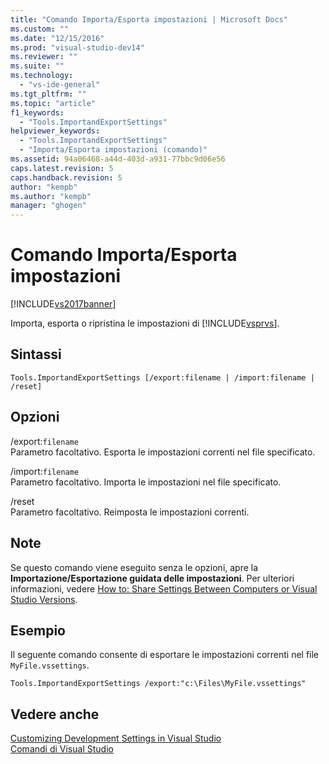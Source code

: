 ```yaml
---
title: "Comando Importa/Esporta impostazioni | Microsoft Docs"
ms.custom: ""
ms.date: "12/15/2016"
ms.prod: "visual-studio-dev14"
ms.reviewer: ""
ms.suite: ""
ms.technology: 
  - "vs-ide-general"
ms.tgt_pltfrm: ""
ms.topic: "article"
f1_keywords: 
  - "Tools.ImportandExportSettings"
helpviewer_keywords: 
  - "Tools.ImportandExportSettings"
  - "Importa/Esporta impostazioni (comando)"
ms.assetid: 94a06468-a44d-403d-a931-77bbc9d06e56
caps.latest.revision: 5
caps.handback.revision: 5
author: "kempb"
ms.author: "kempb"
manager: "ghogen"
---
```

# Comando Importa/Esporta impostazioni
[!INCLUDE[vs2017banner](../../code-quality/includes/vs2017banner.md)]

Importa, esporta o ripristina le impostazioni di [!INCLUDE[vsprvs](../../code-quality/includes/vsprvs_md.md)].  
  
## Sintassi  
  
```  
Tools.ImportandExportSettings [/export:filename | /import:filename | /reset]  
```  
  
## Opzioni  
 \/export:`filename`  
 Parametro facoltativo.  Esporta le impostazioni correnti nel file specificato.  
  
 \/import:`filename`  
 Parametro facoltativo.  Importa le impostazioni nel file specificato.  
  
 \/reset  
 Parametro facoltativo.  Reimposta le impostazioni correnti.  
  
## Note  
 Se questo comando viene eseguito senza le opzioni, apre la **Importazione\/Esportazione guidata delle impostazioni**.  Per ulteriori informazioni, vedere [How to: Share Settings Between Computers or Visual Studio Versions](http://msdn.microsoft.com/it-it/1131fb10-35c1-42da-9cd8-91aa3235b882).  
  
## Esempio  
 Il seguente comando consente di esportare le impostazioni correnti nel file `MyFile.vssettings`.  
  
```  
Tools.ImportandExportSettings /export:"c:\Files\MyFile.vssettings"  
```  
  
## Vedere anche  
 [Customizing Development Settings in Visual Studio](http://msdn.microsoft.com/it-it/22c4debb-4e31-47a8-8f19-16f328d7dcd3)   
 [Comandi di Visual Studio](../../ide/reference/visual-studio-commands.md)